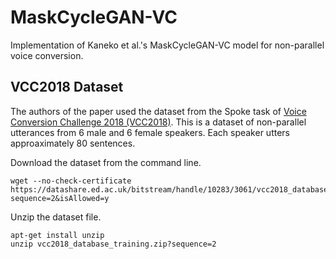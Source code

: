 # MaskCycleGAN-VC
Implementation of Kaneko et al.'s MaskCycleGAN-VC model for non-parallel voice conversion.

## VCC2018 Dataset

The authors of the paper used the dataset from the Spoke task of [Voice Conversion Challenge 2018 (VCC2018)](https://datashare.ed.ac.uk/handle/10283/3061). This is a dataset of non-parallel utterances from 6 male and 6 female speakers. Each speaker utters approaximately 80 sentences.

Download the dataset from the command line.
```
wget --no-check-certificate https://datashare.ed.ac.uk/bitstream/handle/10283/3061/vcc2018_database_training.zip?sequence=2&isAllowed=y
```

Unzip the dataset file.
```
apt-get install unzip
unzip vcc2018_database_training.zip?sequence=2
```

